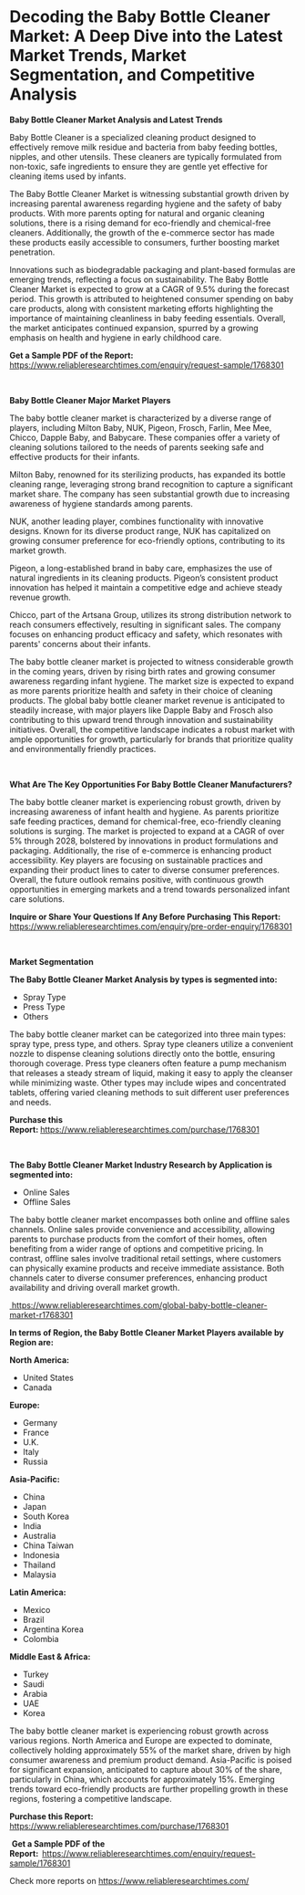 <p><h1>Decoding the Baby Bottle Cleaner Market: A Deep Dive into the Latest Market Trends, Market Segmentation, and Competitive Analysis</h1></p><p><strong>Baby Bottle Cleaner Market Analysis and Latest Trends</strong></p>
<p><p>Baby Bottle Cleaner is a specialized cleaning product designed to effectively remove milk residue and bacteria from baby feeding bottles, nipples, and other utensils. These cleaners are typically formulated from non-toxic, safe ingredients to ensure they are gentle yet effective for cleaning items used by infants.</p><p>The Baby Bottle Cleaner Market is witnessing substantial growth driven by increasing parental awareness regarding hygiene and the safety of baby products. With more parents opting for natural and organic cleaning solutions, there is a rising demand for eco-friendly and chemical-free cleaners. Additionally, the growth of the e-commerce sector has made these products easily accessible to consumers, further boosting market penetration.</p><p>Innovations such as biodegradable packaging and plant-based formulas are emerging trends, reflecting a focus on sustainability. The Baby Bottle Cleaner Market is expected to grow at a CAGR of 9.5% during the forecast period. This growth is attributed to heightened consumer spending on baby care products, along with consistent marketing efforts highlighting the importance of maintaining cleanliness in baby feeding essentials. Overall, the market anticipates continued expansion, spurred by a growing emphasis on health and hygiene in early childhood care.</p></p>
<p><strong>Get a Sample PDF of the Report:&nbsp;</strong> <a href="https://www.reliableresearchtimes.com/enquiry/request-sample/1768301?utm_campaign=2271&utm_medium=2&utm_source=Github&utm_content=ia&utm_term=09022025&utm_id=baby-bottle-cleaner">https://www.reliableresearchtimes.com/enquiry/request-sample/1768301</a></p>
<p>&nbsp;</p>
<p><strong>Baby Bottle Cleaner Major Market Players</strong></p>
<p><p>The baby bottle cleaner market is characterized by a diverse range of players, including Milton Baby, NUK, Pigeon, Frosch, Farlin, Mee Mee, Chicco, Dapple Baby, and Babycare. These companies offer a variety of cleaning solutions tailored to the needs of parents seeking safe and effective products for their infants.</p><p>Milton Baby, renowned for its sterilizing products, has expanded its bottle cleaning range, leveraging strong brand recognition to capture a significant market share. The company has seen substantial growth due to increasing awareness of hygiene standards among parents.</p><p>NUK, another leading player, combines functionality with innovative designs. Known for its diverse product range, NUK has capitalized on growing consumer preference for eco-friendly options, contributing to its market growth.</p><p>Pigeon, a long-established brand in baby care, emphasizes the use of natural ingredients in its cleaning products. Pigeon’s consistent product innovation has helped it maintain a competitive edge and achieve steady revenue growth.</p><p>Chicco, part of the Artsana Group, utilizes its strong distribution network to reach consumers effectively, resulting in significant sales. The company focuses on enhancing product efficacy and safety, which resonates with parents' concerns about their infants.</p><p>The baby bottle cleaner market is projected to witness considerable growth in the coming years, driven by rising birth rates and growing consumer awareness regarding infant hygiene. The market size is expected to expand as more parents prioritize health and safety in their choice of cleaning products. The global baby bottle cleaner market revenue is anticipated to steadily increase, with major players like Dapple Baby and Frosch also contributing to this upward trend through innovation and sustainability initiatives. Overall, the competitive landscape indicates a robust market with ample opportunities for growth, particularly for brands that prioritize quality and environmentally friendly practices.</p></p>
<p>&nbsp;</p>
<p><strong>What Are The Key Opportunities For Baby Bottle Cleaner Manufacturers?</strong></p>
<p><p>The baby bottle cleaner market is experiencing robust growth, driven by increasing awareness of infant health and hygiene. As parents prioritize safe feeding practices, demand for chemical-free, eco-friendly cleaning solutions is surging. The market is projected to expand at a CAGR of over 5% through 2028, bolstered by innovations in product formulations and packaging. Additionally, the rise of e-commerce is enhancing product accessibility. Key players are focusing on sustainable practices and expanding their product lines to cater to diverse consumer preferences. Overall, the future outlook remains positive, with continuous growth opportunities in emerging markets and a trend towards personalized infant care solutions.</p></p>
<p><strong>Inquire or Share Your Questions If Any Before Purchasing This Report:</strong> <a href="https://www.reliableresearchtimes.com/enquiry/pre-order-enquiry/1768301?utm_campaign=2271&utm_medium=2&utm_source=Github&utm_content=ia&utm_term=09022025&utm_id=baby-bottle-cleaner">https://www.reliableresearchtimes.com/enquiry/pre-order-enquiry/1768301</a></p>
<p>&nbsp;</p>
<p><strong>Market Segmentation</strong></p>
<p><strong>The Baby Bottle Cleaner Market Analysis by types is segmented into:</strong></p>
<p><ul><li>Spray Type</li><li>Press Type</li><li>Others</li></ul></p>
<p><p>The baby bottle cleaner market can be categorized into three main types: spray type, press type, and others. Spray type cleaners utilize a convenient nozzle to dispense cleaning solutions directly onto the bottle, ensuring thorough coverage. Press type cleaners often feature a pump mechanism that releases a steady stream of liquid, making it easy to apply the cleanser while minimizing waste. Other types may include wipes and concentrated tablets, offering varied cleaning methods to suit different user preferences and needs.</p></p>
<p><strong>Purchase this Report:&nbsp;</strong><a href="https://www.reliableresearchtimes.com/purchase/1768301?utm_campaign=2271&utm_medium=2&utm_source=Github&utm_content=ia&utm_term=09022025&utm_id=baby-bottle-cleaner">https://www.reliableresearchtimes.com/purchase/1768301</a></p>
<p>&nbsp;</p>
<p><strong>The Baby Bottle Cleaner Market Industry Research by Application is segmented into:</strong></p>
<p><ul><li>Online Sales</li><li>Offline Sales</li></ul></p>
<p><p>The baby bottle cleaner market encompasses both online and offline sales channels. Online sales provide convenience and accessibility, allowing parents to purchase products from the comfort of their homes, often benefiting from a wider range of options and competitive pricing. In contrast, offline sales involve traditional retail settings, where customers can physically examine products and receive immediate assistance. Both channels cater to diverse consumer preferences, enhancing product availability and driving overall market growth.</p></p>
<p><a href="https://www.reliableresearchtimes.com/global-baby-bottle-cleaner-market-r1768301?utm_campaign=2271&utm_medium=2&utm_source=Github&utm_content=ia&utm_term=09022025&utm_id=baby-bottle-cleaner">&nbsp;https://www.reliableresearchtimes.com/global-baby-bottle-cleaner-market-r1768301</a></p>
<p><strong>In terms of Region, the Baby Bottle Cleaner Market Players available by Region are:</strong></p>
<p>
    <p> <strong> North America: </strong>
        <ul>
            <li>United States</li>
            <li>Canada</li>
        </ul>
        </p> 
    <p> <strong> Europe: </strong>
        <ul>
            <li>Germany</li>
            <li>France</li>
            <li>U.K.</li>
            <li>Italy</li>
            <li>Russia</li>
        </ul>
        </p> 
    <p> <strong> Asia-Pacific: </strong>
        <ul>
            <li>China</li>
            <li>Japan</li>
            <li>South Korea</li>
            <li>India</li>
            <li>Australia</li>
            <li>China Taiwan</li>
            <li>Indonesia</li>
            <li>Thailand</li>
            <li>Malaysia</li>
        </ul>
        </p> 
    <p> <strong> Latin America: </strong>
        <ul>
            <li>Mexico</li>
            <li>Brazil</li>
            <li>Argentina Korea</li>
            <li>Colombia</li>
        </ul>
        </p> 
    <p> <strong> Middle East & Africa: </strong>
        <ul>
            <li>Turkey</li>
            <li>Saudi</li>
            <li>Arabia</li>
            <li>UAE</li>
            <li>Korea</li>
        </ul>
    </p>
    </p>
<p><p>The baby bottle cleaner market is experiencing robust growth across various regions. North America and Europe are expected to dominate, collectively holding approximately 55% of the market share, driven by high consumer awareness and premium product demand. Asia-Pacific is poised for significant expansion, anticipated to capture about 30% of the share, particularly in China, which accounts for approximately 15%. Emerging trends toward eco-friendly products are further propelling growth in these regions, fostering a competitive landscape.</p></p>
<p><strong>Purchase this Report: </strong><a href="https://www.reliableresearchtimes.com/purchase/1768301?utm_campaign=2271&utm_medium=2&utm_source=Github&utm_content=ia&utm_term=09022025&utm_id=baby-bottle-cleaner">https://www.reliableresearchtimes.com/purchase/1768301</a></p>
<p>&nbsp;<strong>Get a Sample PDF of the Report:&nbsp;&nbsp;</strong><a href="https://www.reliableresearchtimes.com/enquiry/request-sample/1768301?utm_campaign=2271&utm_medium=2&utm_source=Github&utm_content=ia&utm_term=09022025&utm_id=baby-bottle-cleaner">https://www.reliableresearchtimes.com/enquiry/request-sample/1768301</a></p>
<p><strong></strong></p>
<p>Check more reports on <a href="https://www.reliableresearchtimes.com/?utm_campaign=2271&utm_medium=2&utm_source=Github&utm_content=ia&utm_term=09022025&utm_id=baby-bottle-cleaner">https://www.reliableresearchtimes.com/</a></p>